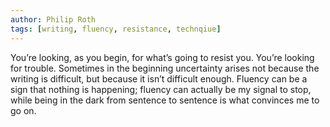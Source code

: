 ```yaml
---
author: Philip Roth
tags: [writing, fluency, resistance, technqiue]
---
```

You’re looking, as you begin, for what’s going to resist you. You’re looking for trouble. Sometimes in the beginning uncertainty arises not because the writing is difficult, but because it isn’t difficult enough. Fluency can be a sign that nothing is happening; fluency can actually be my signal to stop, while being in the dark from sentence to sentence is what convinces me to go on.
